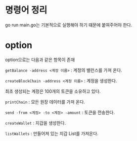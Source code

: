 # 명령어 정리

go run main.go는 기본적으로 실행해야 하기 떄문에 붙여주어야 한다.


# option

option으로는 다음과 같은 항목이 존재

`getBalance -address <계정 이름>` : 계정의 밸런스를 가져 온다.


`createBlockChain -address <계정 이름>` : 계정을 생성한다.

최초 생성되는 계정은 100개의 토큰을 소유하고 있다.


`printChain` : 모든 원장 데이터를 가져 온다.

`send -from <계정> -to <계정> -amount` : 토큰을 전송한다.

`createWallet` : 지갑을 생성한다.
 
`listWallets` : 만들어져 있는 지갑 List를 가져온다.